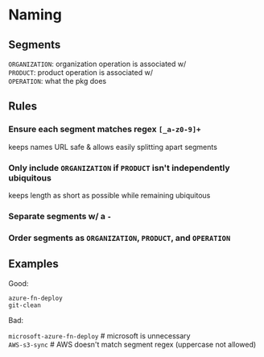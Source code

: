 # Naming

## Segments
`ORGANIZATION`: organization operation is associated w/  
`PRODUCT`: product operation is associated w/  
`OPERATION`: what the pkg does  

## Rules

### Ensure each segment matches regex `[_a-z0-9]+`
keeps names URL safe & allows easily splitting apart segments

### Only include `ORGANIZATION` if `PRODUCT` isn't independently ubiquitous
keeps length as short as possible while remaining ubiquitous

### Separate segments w/ a `-`

### Order segments as `ORGANIZATION`, `PRODUCT`, and `OPERATION`

## Examples

Good:

`azure-fn-deploy`  
`git-clean`  

Bad:

`microsoft-azure-fn-deploy` # microsoft is unnecessary  
`AWS-s3-sync` # AWS doesn't match segment regex (uppercase not allowed)  

